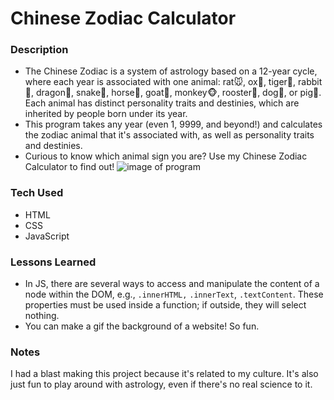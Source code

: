 # Chinese Zodiac Calculator

### Description
- The Chinese Zodiac is a system of astrology based on a 12-year cycle, where each year is associated with one animal: rat🐭, ox🐂, tiger🐯, rabbit🐰, dragon🐲, snake🐍, horse🐴, goat🐐, monkey🐵, rooster🐓, dog🐶, or pig🐷. Each animal has distinct personality traits and destinies, which are inherited by people born under its year.
- This program takes any year (even 1, 9999, and beyond!) and calculates the zodiac animal that it's associated with, as well as personality traits and destinies.
- Curious to know which animal sign you are? Use my Chinese Zodiac Calculator to find out!
![image of program](chinese-zodiac-calculator.png)

### Tech Used
- HTML
- CSS
- JavaScript

### Lessons Learned
- In JS, there are several ways to access and manipulate the content of a node within the DOM, e.g., ```.innerHTML,``` ```.innerText```, ```.textContent```. These properties must be used inside a function; if outside, they will select nothing.
- You can make a gif the background of a website! So fun.

### Notes
I had a blast making this project because it's related to my culture. It's also just fun to play around with astrology, even if there's no real science to it.